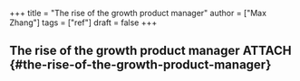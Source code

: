 +++
title = "The rise of the growth product manager"
author = ["Max Zhang"]
tags = ["ref"]
draft = false
+++

## The rise of the growth product manager <span class="tag"><span class="ATTACH">ATTACH</span></span> {#the-rise-of-the-growth-product-manager}
